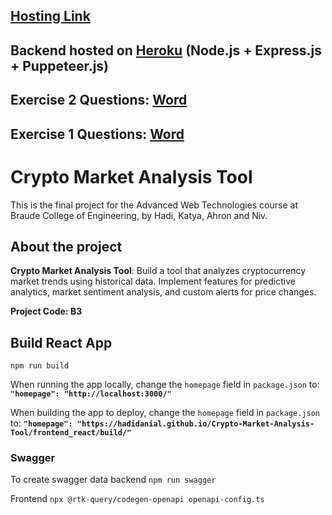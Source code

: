 ## [Hosting Link](https://hadidanial.github.io/Crypto-Market-Analysis-Tool/Frontend)

## Backend hosted on [Heroku](https://crypto-market-analysis-tool-f12d66bb7184.herokuapp.com/) (Node.js + Express.js + Puppeteer.js)

## Exercise 2 Questions: [Word](https://github.com/hadiDanial/Crypto-Market-Analysis-Tool/blob/main/B3%20%D7%AA%D7%A8%D7%92%D7%99%D7%9C%20%D7%91%D7%99%D7%AA%202.docx)

## Exercise 1 Questions: [Word](https://github.com/hadiDanial/Crypto-Market-Analysis-Tool/blob/main/B3%20%D7%AA%D7%A8%D7%92%D7%99%D7%9C%20%D7%91%D7%99%D7%AA%201.docx)

# Crypto Market Analysis Tool

 This is the final project for the Advanced Web Technologies course at Braude College of Engineering, by Hadi, Katya, Ahron and Niv.

## About the project

**Crypto Market Analysis Tool**: Build a tool that analyzes cryptocurrency market trends using historical data. Implement features for predictive analytics, market sentiment analysis, and custom alerts for price changes.

**Project Code: B3**

## Build React App

`npm run build`

When running the app locally, change the `homepage` field in `package.json` to: **`"homepage": "http://localhost:3000/"`**

When building the app to deploy, change the `homepage` field in `package.json` to: **`"homepage": "https://hadidanial.github.io/Crypto-Market-Analysis-Tool/frontend_react/build/"`**


### Swagger

To create swagger data backend `npm run swagger`

Frontend `npx @rtk-query/codegen-openapi openapi-config.ts`
